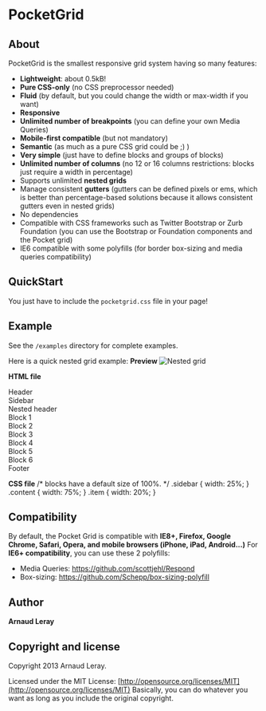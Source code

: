 # PocketGrid

## About

PocketGrid is the smallest responsive grid system having so many features:
- **Lightweight**: about 0.5kB!
- **Pure CSS-only** (no CSS preprocessor needed)
- **Fluid** (by default, but you could change the width or max-width if you want)
- **Responsive**
- **Unlimited number of breakpoints** (you can define your own Media Queries)
- **Mobile-first compatible** (but not mandatory)
- **Semantic** (as much as a pure CSS grid could be ;) )
- **Very simple** (just have to define blocks and groups of blocks)
- **Unlimited number of columns** (no 12 or 16 columns restrictions: blocks just require a width in percentage)
- Supports unlimited **nested grids**
- Manage consistent **gutters** (gutters can be defined pixels or ems, which is better than percentage-based solutions because it allows consistent gutters even in nested grids)
- No dependencies
- Compatible with CSS frameworks such as Twitter Bootstrap or Zurb Foundation (you can use the Bootstrap or Foundation components and the Pocket grid)
- IE6 compatible with some polyfills (for border box-sizing and media queries compatibility)

## QuickStart

You just have to include the `pocketgrid.css` file in your page!

## Example
See the `/examples` directory for complete examples.

Here is a quick nested grid example:
**Preview**
![Nested grid](http://i.imgur.com/DYFRDP2.png)

**HTML file**
    <div class="block-group">
        <div class="block header">Header</div>
        <div class="block sidebar">Sidebar</div>
        <div class="block-group content"><!-- nested grid -->
            <div class="block nheader">Nested header</div>
            <div class="block item">Block 1</div>
            <div class="block item">Block 2</div>
            <div class="block item">Block 3</div>
            <div class="block item">Block 4</div>
            <div class="block item">Block 5</div>
            <div class="block item">Block 6</div>
        </div>
        <div class="block footer">Footer</div>
    </div>

**CSS file**
    /* blocks have a default size of 100%. */
    .sidebar { width: 25%; }
    .content { width: 75%; }
    .item { width: 20%; }

## Compatibility
By default, the Pocket Grid is compatible with **IE8+, Firefox, Google Chrome, Safari, Opera, and mobile browsers (iPhone, iPad, Android...)**
For **IE6+ compatibility**, you can use these 2 polyfills:
- Media Queries: https://github.com/scottjehl/Respond
- Box-sizing: https://github.com/Schepp/box-sizing-polyfill

## Author

**Arnaud Leray**

## Copyright and license

Copyright 2013 Arnaud Leray.

Licensed under the MIT License:
[http://opensource.org/licenses/MIT](http://opensource.org/licenses/MIT)
Basically, you can do whatever you want as long as you include the original copyright.
